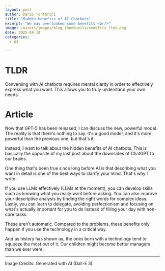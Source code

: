 ```yaml
---
layout: post
author: Dario Tortorici
title: "Hidden benefits of AI Chatbots"
excerpt: "We may overlooked some benefits <br/>"
image: /assets/images/blog_thumbnails/benefits_llms.png
date: 2025-08-10
categories: 
  - AI

---
```


# TLDR
Conversing with AI chatbots requires mental clarity in order to effectively express what you want. This allows you to truly understand your own needs.

# Article
Now that GPT-5 has been released, I can discuss the new, powerful model. The reality is that there's nothing to say. It's a good model, and it's more powerful than the previous one, but that's it.

Instead, I want to talk about the hidden benefits of AI chatbots. This is basically the opposite of my last post about the downsides of ChatGPT to our brains.

One thing that's been true since long before AI is that describing what you want in detail is one of the best ways to clarify your mind. That's why I write.

If you use LLMs effectively (LLMs at the moment),  you can develop skills such as knowing what you really want before asking. You can also improve your descriptive analysis by finding the right words for complex ideas. Lastly, you can learn to delegate, avoiding perfectionism and focusing on what's actually important for you to do instead of filling your day with non-core tasks.

These aren't automatic. Compared to the problems, these benefits only happen if you use the technology in a critical way.

And as history has shown us, the ones born with a technology tend to squeeze the most out of it. Our children might become better managers than we ever were.

---

Image Credits: Generated with AI (Dall-E 3)
